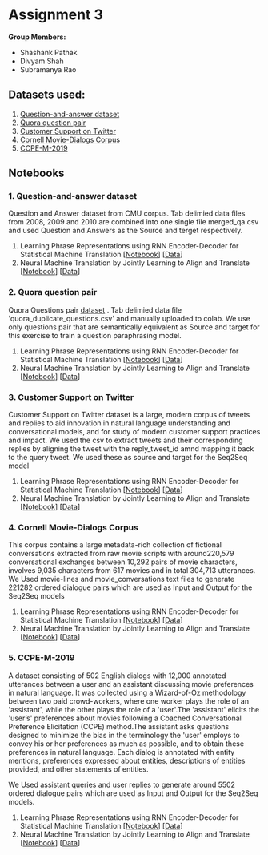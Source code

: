 # Assignment 3

**Group Members:**
* Shashank Pathak
* Divyam Shah
* Subramanya Rao

## Datasets used:
1. [Question-and-answer dataset](http://www.cs.cmu.edu/~ark/QA-data/) 
2. [Quora question pair](https://data.quora.com/First-Quora-Dataset-Release-Question-Pairs) 
3. [Customer Support on Twitter](https://www.kaggle.com/thoughtvector/customer-support-on-twitter)
4. [Cornell Movie-Dialogs Corpus](http://www.mpi-sws.org/~cristian/Cornell_Movie-Dialogs_Corpus.html)
5. [CCPE-M-2019](https://ai.google/tools/datasets/coached-conversational-preference-elicitation)


## Notebooks
### 1. Question-and-answer dataset
Question and Answer dataset from CMU corpus. Tab delimied data files from 2008, 2009 and 2010 are combined into one single file merged_qa.csv and used Question and Answers as the Source and terget respectively.
1. Learning Phrase Representations using RNN Encoder-Decoder for Statistical Machine Translation [[Notebook](https://github.com/shashankhalo7/TheSchoolOfAI-END-Assignments/blob/main/Assignment9/QA_CMU_Dataset_using_RNN_Encoder_Decoder.ipynb)] [[Data](http://www.cs.cmu.edu/~ark/QA-data/)]
2. Neural Machine Translation by Jointly Learning to Align and Translate [[Notebook](https://github.com/shashankhalo7/TheSchoolOfAI-END-Assignments/blob/main/Assignment9/QA_CMU_Dataset_using_Neural_Machine_Translation.ipynb)] [[Data](http://www.cs.cmu.edu/~ark/QA-data/)]
### 2. Quora question pair
Quora Questions pair [dataset](https://data.quora.com/First-Quora-Dataset-Release-Question-Pairs) . Tab delimied data file 'quora_duplicate_questions.csv' and manually uploaded to colab. We use only questions pair that are semantically equivalent as Source and target for this exercise to train a question paraphrasing model.
1. Learning Phrase Representations using RNN Encoder-Decoder for Statistical Machine Translation [[Notebook](https://github.com/shashankhalo7/TheSchoolOfAI-END-Assignments/blob/main/Assignment9/QA_Quora_Dataset_using_RNN_Encoder_Decoder.ipynb)] [[Data](https://data.quora.com/First-Quora-Dataset-Release-Question-Pairs)] 
2. Neural Machine Translation by Jointly Learning to Align and Translate [[Notebook](https://github.com/shashankhalo7/TheSchoolOfAI-END-Assignments/blob/main/Assignment9/QA_Quora_Dataset_using_Neural_Machine_Translation.ipynb)] [[Data](https://data.quora.com/First-Quora-Dataset-Release-Question-Pairs)] 
### 3. Customer Support on Twitter
Customer Support on Twitter dataset is a large, modern corpus of tweets and replies to aid innovation in natural language understanding and conversational models, and for study of modern customer support practices and impact. We used the csv to extract tweets and their corresponding replies by aligning the tweet with the reply_tweet_id amnd mapping it back to the query tweet. We used these as source and target for the Seq2Seq model
1. Learning Phrase Representations using RNN Encoder-Decoder for Statistical Machine Translation [[Notebook](https://github.com/shashankhalo7/TheSchoolOfAI-END-Assignments/blob/main/Assignment9/Twitter_CustomerSupport_Dataset_using_RNN_Encoder_Decoder.ipynb)] [[Data](https://www.kaggle.com/thoughtvector/customer-support-on-twitter)]
2. Neural Machine Translation by Jointly Learning to Align and Translate [[Notebook](https://github.com/shashankhalo7/TheSchoolOfAI-END-Assignments/blob/main/Assignment9/Twitter_CustomerSupport_Dataset_using_Neural_Machine_Translation.ipynb)] [[Data](https://www.kaggle.com/thoughtvector/customer-support-on-twitter)]
### 4. Cornell Movie-Dialogs Corpus
This corpus contains a large metadata-rich collection of fictional conversations extracted from raw movie scripts with around220,579 conversational exchanges between 10,292 pairs of movie characters, involves 9,035 characters from 617 movies and in total 304,713 utterances. We Used movie-lines and movie_conversations text files to generate 221282 ordered dialogue pairs which are used as Input and Output for the Seq2Seq models
1. Learning Phrase Representations using RNN Encoder-Decoder for Statistical Machine Translation [[Notebook](https://github.com/shashankhalo7/TheSchoolOfAI-END-Assignments/blob/main/Assignment9/Cornell_Movie_Dialogs_Corpus_Learning_Phrase_Representations_using_RNN_Encoder_Decoder_for_Statistical_Machine_Translation.ipynb)] [[Data](http://www.mpi-sws.org/~cristian/Cornell_Movie-Dialogs_Corpus.html)]
2. Neural Machine Translation by Jointly Learning to Align and Translate [[Notebook](https://github.com/shashankhalo7/TheSchoolOfAI-END-Assignments/blob/main/Assignment9/Cornell_Movie_Dialogs_Corpus_Neural_Machine_Translation_by_Jointly_Learning_to_Align_and_Translate.ipynb)] [[Data](http://www.mpi-sws.org/~cristian/Cornell_Movie-Dialogs_Corpus.html)]
### 5. CCPE-M-2019
A dataset consisting of 502 English dialogs with 12,000 annotated utterances between a user and an assistant discussing movie preferences in natural language. It was collected using a Wizard-of-Oz methodology between two paid crowd-workers, where one worker plays the role of an 'assistant', while the other plays the role of a 'user'.The 'assistant' elicits the 'user’s' preferences about movies following a Coached Conversational Preference Elicitation (CCPE) method.The assistant asks questions designed to minimize the bias in the terminology the 'user' employs to convey his or her preferences as much as possible, and to obtain these preferences in natural language. Each dialog is annotated with entity mentions, preferences expressed about entities, descriptions of entities provided, and other statements of entities.

We Used assistant queries and user replies to generate around 5502 ordered dialogue pairs which are used as Input and Output for the Seq2Seq models.
1. Learning Phrase Representations using RNN Encoder-Decoder for Statistical Machine Translation [[Notebook](https://github.com/shashankhalo7/TheSchoolOfAI-END-Assignments/blob/main/Assignment9/CCPE_M_2019_Learning_Phrase_Representations_using_RNN_Encoder_Decoder_for_Statistical_Machine_Translation.ipynb)] [[Data](https://www.google.com/url?q=https://storage.googleapis.com/dialog-data-corpus/CCPE-M-2019/data.json&sa=D&ust=1568398310364000)]
2. Neural Machine Translation by Jointly Learning to Align and Translate [[Notebook](https://github.com/shashankhalo7/TheSchoolOfAI-END-Assignments/blob/main/Assignment9/CCPE_M_2019_Corpus_Neural_Machine_Translation_by_Jointly_Learning_to_Align_and_Translate.ipynb)] [[Data](https://www.google.com/url?q=https://storage.googleapis.com/dialog-data-corpus/CCPE-M-2019/data.json&sa=D&ust=1568398310364000)]
